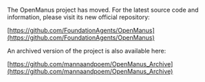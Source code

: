 The OpenManus project has moved. For the latest source code and information, please visit its new official repository:

[https://github.com/FoundationAgents/OpenManus](https://github.com/FoundationAgents/OpenManus)

An archived version of the project is also available here:

[https://github.com/mannaandpoem/OpenManus_Archive](https://github.com/mannaandpoem/OpenManus_Archive)